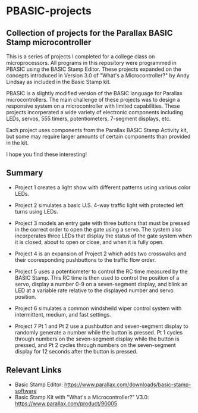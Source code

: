 # PBASIC-projects
## Collection of projects for the Parallax BASIC Stamp microcontroller

This is a series of projects I completed for a college class on microprocessors. All programs in this repository were programmed in PBASIC using the BASIC Stamp Editor. These projects expanded on the concepts introduced in Version 3.0 of "What's a Microcontroller?" by Andy Lindsay as included in the Basic Stamp kit.

PBASIC is a slightly modified version of the BASIC language for Parallax microcontrollers. The main challenge of these projects was to design a responsive system on a microcontroller with limited capabilities. These projects incorperated a wide variety of electronic components including LEDs, servos, 555 timers, potentiometers, 7-segment displays, etc.

Each project uses components from the Parallax BASIC Stamp Activity kit, but some may require larger amounts of certain components than provided in the kit.

I hope you find these interesting!

## Summary

- Project 1 creates a light show with different patterns using various color LEDs.

- Project 2 simulates a basic U.S. 4-way traffic light with protected left turns using LEDs.

- Project 3 models an entry gate with three buttons that must be pressed in the correct order to open the gate using a servo. The system also incorperates three LEDs that display the status of the gate system when it is closed, about to open or close, and when it is fully open.

- Project 4 is an expansion of Project 2 which adds two crosswalks and their cooresponding pushbuttons to the traffic flow order.

- Project 5 uses a potentiometer to control the RC time measured by the BASIC Stamp. This RC time is then used to control the position of a servo, display a number 0-9 on a seven-segment display, and blink an LED at a variable rate relative to the displayed number and servo position.

- Project 6 simulates a common windsheild wiper control system with intermittent, medium, and fast settings.

- Project 7 Pt 1 and Pt 2 use a pushbutton and seven-segment display to randomly generate a number while the button is pressed. Pt 1 cycles through numbers on the seven-segment display while the button is pressed, and Pt 2 cycles through numbers on the seven-segment display for 12 seconds after the button is pressed.


## Relevant Links

- Basic Stamp Editor: https://www.parallax.com/downloads/basic-stamp-software
- Basic Stamp Kit with "What's a Microcontroller?" V3.0: https://www.parallax.com/product/90005
